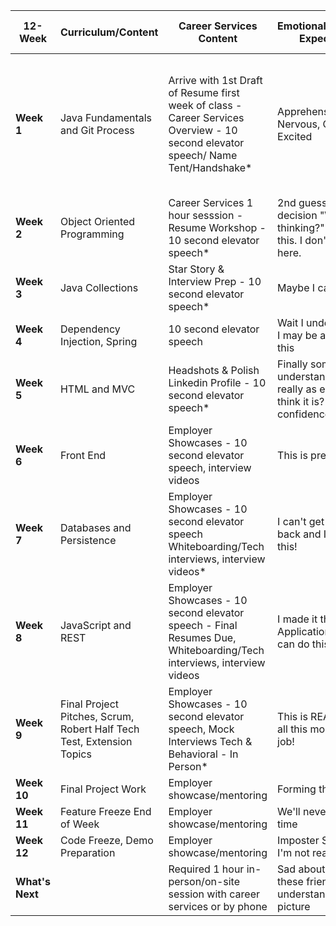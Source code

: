 
|12-Week|Curriculum/Content|Career Services Content|Emotional/Experience Expectations|Career Services Homework|
|-------|------------------|-----------------------|---------------------------------|------------------------|
|**Week 1**|Java Fundamentals and Git Process|Arrive with 1st Draft of Resume first week of class - Career Services Overview - 10 second elevator speech/ Name Tent/Handshake*|Apprehensive, Nervous, Quiet, Excited|Tech Work & 1st Draft of Resume due Signature Line and Outbound Voice Mail Message, JibberJobber, Salary Research|
|**Week 2**|Object Oriented Programming|Career Services 1 hour sesssion - Resume Workshop - 10 second elevator speech*|2nd guess my decision "What was I thinking?" I can't do this. I don't belong here.||
|**Week 3**|Java Collections|Star Story & Interview Prep - 10 second elevator speech*|Maybe I can do this|Interview Assignments|
|**Week 4**|Dependency Injection, Spring|10 second elevator speech|Wait I understood that, I may be able to do this||
|**Week 5**|HTML and MVC|Headshots & Polish Linkedin Profile - 10 second elevator speech*|Finally something I understand, Is this really as easy as I think it is? Some confidence|Headshot updated and Linkedin updated|
|**Week 6**|Front End|Employer Showcases - 10 second elevator speech, interview videos|This is pretty fun!|Interview bucketlist, Networking|
|**Week 7**|Databases and Persistence|Employer Showcases - 10 second elevator speech Whiteboarding/Tech interviews, interview videos*|I can't get my money back and I can't do this!||
|**Week 8**|JavaScript and REST|Employer Showcases - 10 second elevator speech - Final Resumes Due, Whiteboarding/Tech interviews, interview videos|I made it through Web Applications, MAYBE I can do this|Final Resume|
|**Week 9**|Final Project Pitches, Scrum, Robert Half Tech Test, Extension Topics|Employer Showcases - 10 second elevator speech, Mock Interviews Tech & Behavioral - In Person*|This is REAL!!! I spent all this money, I need a job!||
|**Week 10**|Final Project Work|Employer showcase/mentoring|Forming the team||
|**Week 11**|Feature Freeze End of Week|Employer showcase/mentoring|We'll never finish on time||
|**Week 12**|Code Freeze, Demo Preparation|Employer showcase/mentoring|Imposter Syndrome - I'm not ready||
|**What's Next**||Required 1 hour in-person/on-site session with career services or by phone|Sad about not seeing these friends, Finally understand the whole picture||
